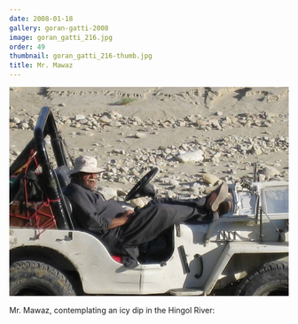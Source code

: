 ```yaml
---
date: 2008-01-18
gallery: goran-gatti-2008
image: goran_gatti_216.jpg
order: 49
thumbnail: goran_gatti_216-thumb.jpg
title: Mr. Mawaz
---
```


![Mr. Mawaz](./goran_gatti_216.jpg)

Mr. Mawaz, contemplating an icy dip in the Hingol River:
